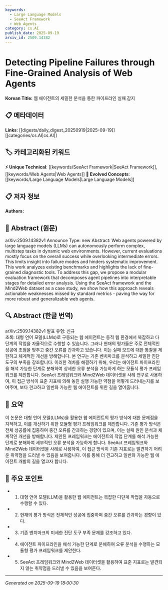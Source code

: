 ```yaml
---
keywords:
  - Large Language Models
  - SeeAct Framework
  - Web Agents
category: cs.AI
publish_date: 2025-09-19
arxiv_id: 2509.14382
---
```


<!-- KEYWORD_LINKING_METADATA:
{
  "processed_timestamp": "2025-09-22 21:48:40.932353",
  "vocabulary_version": "1.0",
  "selected_keywords": [
    "Large Language Models",
    "SeeAct Framework",
    "Web Agents"
  ],
  "rejected_keywords": [
    "Error Analysis",
    "Mind2Web Dataset"
  ],
  "similarity_scores": {
    "Large Language Models": 0.8,
    "SeeAct Framework": 0.78,
    "Web Agents": 0.75
  },
  "extraction_method": "AI_prompt_based",
  "budget_applied": true
}
-->


# Detecting Pipeline Failures through Fine-Grained Analysis of Web Agents

**Korean Title:** 웹 에이전트의 세밀한 분석을 통한 파이프라인 실패 감지

## 📋 메타데이터

**Links**: [[digests/daily_digest_20250919|2025-09-19]]   [[categories/cs.AI|cs.AI]]

## 🏷️ 카테고리화된 키워드
**⚡ Unique Technical**: [[keywords/SeeAct Framework|SeeAct Framework]], [[keywords/Web Agents|Web Agents]]
**🚀 Evolved Concepts**: [[keywords/Large Language Models|Large Language Models]]

## 📋 저자 정보

**Authors:** 

## 📄 Abstract (원문)

arXiv:2509.14382v1 Announce Type: new 
Abstract: Web agents powered by large language models (LLMs) can autonomously perform complex, multistep tasks in dynamic web environments. However, current evaluations mostly focus on the overall success while overlooking intermediate errors. This limits insight into failure modes and hinders systematic improvement. This work analyzes existing benchmarks and highlights the lack of fine-grained diagnostic tools. To address this gap, we propose a modular evaluation framework that decomposes agent pipelines into interpretable stages for detailed error analysis. Using the SeeAct framework and the Mind2Web dataset as a case study, we show how this approach reveals actionable weaknesses missed by standard metrics - paving the way for more robust and generalizable web agents.

## 🔍 Abstract (한글 번역)

arXiv:2509.14382v1 발표 유형: 신규  
초록: 대형 언어 모델(LLMs)로 구동되는 웹 에이전트는 동적 웹 환경에서 복잡하고 다단계의 작업을 자율적으로 수행할 수 있습니다. 그러나 현재의 평가들은 주로 전체적인 성공에 초점을 맞추고 중간 오류를 간과하고 있습니다. 이는 실패 모드에 대한 통찰을 제한하고 체계적인 개선을 방해합니다. 본 연구는 기존 벤치마크를 분석하고 세밀한 진단 도구의 부족을 강조합니다. 이러한 격차를 해결하기 위해, 우리는 에이전트 파이프라인을 해석 가능한 단계로 분해하여 상세한 오류 분석을 가능하게 하는 모듈식 평가 프레임워크를 제안합니다. SeeAct 프레임워크와 Mind2Web 데이터셋을 사례 연구로 사용하여, 이 접근 방식이 표준 지표에 의해 놓친 실행 가능한 약점을 어떻게 드러내는지를 보여주며, 보다 견고하고 일반화 가능한 웹 에이전트를 위한 길을 열어줍니다.

## 📝 요약

이 논문은 대형 언어 모델(LLMs)을 활용한 웹 에이전트의 평가 방식에 대한 문제점을 지적하고, 이를 개선하기 위한 모듈형 평가 프레임워크를 제안합니다. 기존 평가 방식은 전체 성공률에 집중하여 중간 오류를 간과하는 경향이 있으며, 이는 실패 원인 분석과 체계적인 개선을 방해합니다. 제안된 프레임워크는 에이전트의 작업 단계를 해석 가능한 단계로 분해하여 세부적인 오류 분석을 가능하게 합니다. SeeAct 프레임워크와 Mind2Web 데이터셋을 사례로 사용하여, 이 접근 방식이 기존 지표로는 발견하기 어려운 취약점을 드러낼 수 있음을 보여줍니다. 이를 통해 더 견고하고 일반화 가능한 웹 에이전트 개발의 길을 열고자 합니다.

## 🎯 주요 포인트

- 1. 대형 언어 모델(LLM)을 활용한 웹 에이전트는 복잡한 다단계 작업을 자동으로 수행할 수 있다.

- 2. 현재의 평가 방식은 전체적인 성공에 집중하며 중간 오류를 간과하는 경향이 있다.

- 3. 기존 벤치마크의 미세한 진단 도구 부족 문제를 강조하고 있다.

- 4. 에이전트 파이프라인을 해석 가능한 단계로 분해하여 오류 분석을 수행하는 모듈형 평가 프레임워크를 제안한다.

- 5. SeeAct 프레임워크와 Mind2Web 데이터셋을 활용하여 표준 지표로는 발견되지 않는 취약점을 드러낼 수 있음을 보여준다.

---

*Generated on 2025-09-19 18:00:30*